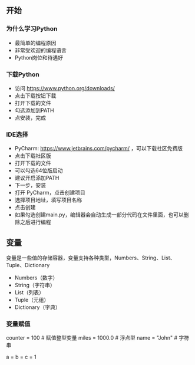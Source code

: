 ## 开始

### 为什么学习Python

- 最简单的编程原因
- 非常受欢迎的编程语言
- Python岗位和待遇好

### 下载Python

- 访问 https://www.python.org/downloads/
- 点击下载按钮下载
- 打开下载的文件
- 勾选添加到PATH
- 点安装，完成

### IDE选择

- PyCharm: https://www.jetbrains.com/pycharm/ ，可以下载社区免费版
- 点击下载社区版
- 打开下载的文件
- 可以勾选64位版启动
- 建议开启添加PATH
- 下一步，安装
- 打开 PyCharm，点击创建项目
- 选择项目地址，填写项目名称
- 点击创建
- 如果勾选创建main.py，编辑器会自动生成一部分代码在文件里面，也可以删除之后进行编程

## 变量

变量是一些值的存储容器，变量支持各种类型，Numbers、String、List、Tuple、Dictionary

- Numbers（数字）
- String（字符串）
- List（列表）
- Tuple（元组）
- Dictionary（字典）

### 变量赋值

counter = 100 # 赋值整型变量
miles = 1000.0 # 浮点型
name = "John" # 字符串

a = b = c = 1


